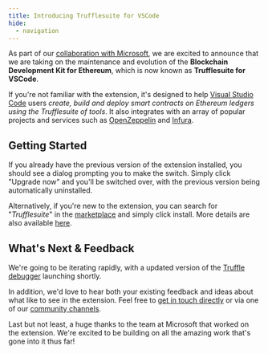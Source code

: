 ```yaml
---
title: Introducing Trufflesuite for VSCode
hide:
  - navigation
---
```


As part of our [collaboration with Microsoft](https://consensys.net/blog/press-release/consensys-expands-blockchain-service-capabilities-on-microsoft-azure/), we are excited to announce that we are taking on the maintenance and evolution of the **Blockchain Development Kit for Ethereum**, which is now known as **Trufflesuite for VSCode**.

If you're not familiar with the extension, it's designed to help [Visual Studio Code](https://code.visualstudio.com/) users *create, build and deploy smart contracts on Ethereum ledgers using the Trufflesuite of tools*. It also integrates with an array of popular projects and services such as [OpenZeppelin](https://openzeppelin.com/contracts/) and [Infura](https://infura.io/).

## Getting Started

If you already have the previous version of the extension installed, you should see a dialog prompting you to make the switch. Simply click "Upgrade now" and you'll be switched over, with the previous version being automatically uninstalled.

Alternatively, if you're new to the extension, you can search for "*Trufflesuite*" in the [marketplace](https://marketplace.visualstudio.com/) and simply click install. More details are also available [here](https://marketplace.visualstudio.com/items?itemName=trufflesuite-csi.trufflesuite-vscode).

## What's Next & Feedback

We're going to be iterating rapidly, with a updated version of the [Truffle debugger](https://trufflesuite.com/docs/truffle/getting-started/using-the-truffle-debugger) launching shortly.

In addition, we'd love to hear both your existing feedback and ideas about what like to see in the extension. Feel free to [get in touch directly](mailto:kevin.bluer@consensys.net) or via one of our [community channels](https://trufflesuite.com/community/).

Last but not least, a huge thanks to the team at Microsoft that worked on the extension. We're excited to be building on all the amazing work that's gone into it thus far!
